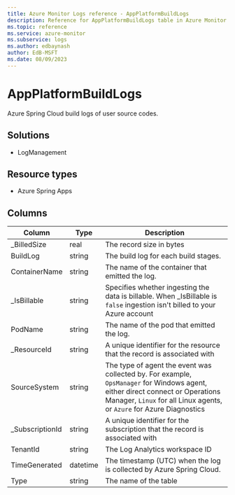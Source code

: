 ```yaml
---
title: Azure Monitor Logs reference - AppPlatformBuildLogs
description: Reference for AppPlatformBuildLogs table in Azure Monitor Logs.
ms.topic: reference
ms.service: azure-monitor
ms.subservice: logs
ms.author: edbaynash
author: EdB-MSFT
ms.date: 08/09/2023
---
```


# AppPlatformBuildLogs

Azure Spring Cloud build logs of user source codes.

## Solutions

- LogManagement
## Resource types

- Azure Spring Apps




## Columns

| Column | Type | Description |
|---|---|---|
| _BilledSize | real | The record size in bytes |
| BuildLog | string | The build log for each build stages. |
| ContainerName | string | The name of the container that emitted the log. |
| _IsBillable | string | Specifies whether ingesting the data is billable. When _IsBillable is `false` ingestion isn't billed to your Azure account |
| PodName | string | The name of the pod that emitted the log. |
| _ResourceId | string | A unique identifier for the resource that the record is associated with |
| SourceSystem | string | The type of agent the event was collected by. For example, `OpsManager` for Windows agent, either direct connect or Operations Manager, `Linux` for all Linux agents, or `Azure` for Azure Diagnostics |
| _SubscriptionId | string | A unique identifier for the subscription that the record is associated with |
| TenantId | string | The Log Analytics workspace ID |
| TimeGenerated | datetime | The timestamp (UTC) when the log is collected by Azure Spring Cloud. |
| Type | string | The name of the table |
